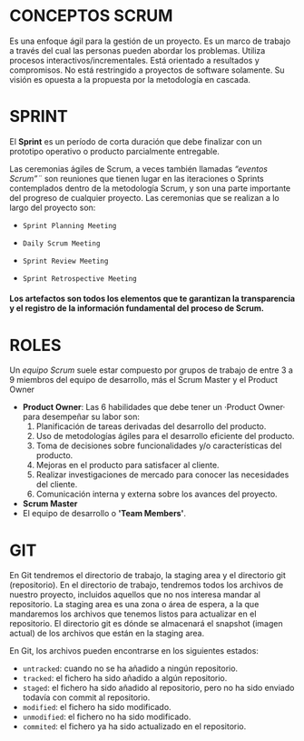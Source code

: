 # CONCEPTOS SCRUM
Es una enfoque ágil para la gestión de un proyecto. 
Es un marco de trabajo a través del cual las personas pueden abordar los problemas.
Utiliza procesos interactivos/incrementales.
Está orientado a resultados y compromisos.
No está restringido a proyectos de software solamente.
Su visión es opuesta a la propuesta por la metodología en cascada.

# SPRINT
El **Sprint** es un período de corta duración que debe finalizar con un prototipo operativo o producto parcialmente entregable.

Las ceremonias ágiles de Scrum, a veces también llamadas *“eventos Scrum”¨* son reuniones que tienen lugar en las iteraciones o Sprints contemplados dentro de la metodología Scrum, y son una parte importante del progreso de cualquier proyecto. Las ceremonias que se realizan a lo largo del proyecto son:

- `Sprint Planning Meeting`

- `Daily Scrum Meeting`

- `Sprint Review Meeting`

- `Sprint Retrospective Meeting`

#### Los artefactos son todos los elementos que te garantizan la transparencia y el registro de la información fundamental del proceso de Scrum.

# ROLES
Un *equipo Scrum* suele estar compuesto por grupos de trabajo de entre 3 a 9 miembros del equipo de desarrollo, más el Scrum Master y el Product Owner
- **Product Owner**: Las 6 habilidades que debe tener un ·Product Owner· para desempeñar su labor son:
    1. Planificación de tareas derivadas del desarrollo del producto.
    2. Uso de metodologías ágiles para el desarrollo eficiente del producto.
    3. Toma de decisiones sobre funcionalidades y/o características del producto.
    4. Mejoras en el producto para satisfacer al cliente.
    5. Realizar investigaciones de mercado para conocer las necesidades del cliente.
    6. Comunicación interna y externa sobre los avances del proyecto.
- **Scrum Master**
- El equipo de desarrollo o **'Team Members'**.

# GIT

En Git tendremos el directorio de trabajo, la staging area y el directorio git (repositorio).
En el directorio de trabajo, tendremos todos los archivos de nuestro proyecto, incluidos aquellos que no nos interesa mandar al repositorio.
La staging area es una zona o área de espera, a la que mandaremos los archivos que tenemos listos para actualizar en el repositorio.
El directorio git es dónde se almacenará el snapshot (imagen actual) de los archivos que están en la staging area.

En Git, los archivos pueden encontrarse en los siguientes estados:
- `untracked`: cuando no se ha añadido a ningún repositorio.
- `tracked`: el fichero ha sido añadido a algún repositorio.
- `staged`: el fichero ha sido añadido al repositorio, pero no ha sido enviado todavía con commit al repositorio.
- `modified`: el fichero ha sido modificado.
- `unmodified`: el fichero no ha sido modificado.
- `commited`: el fichero ya ha sido actualizado en el repositorio.
